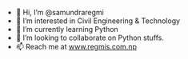 - 👋 Hi, I’m @samundraregmi
- 👀 I’m interested in Civil Engineering & Technology
- 🌱 I’m currently learning Python
- 💞️ I’m looking to collaborate on Python stuffs.
- 📫 Reach me at www.regmis.com.np

<!---
samundraregmi/samundraregmi is a ✨ special ✨ repository because its `README.md` (this file) appears on your GitHub profile.
You can click the Preview link to take a look at your changes.
--->

